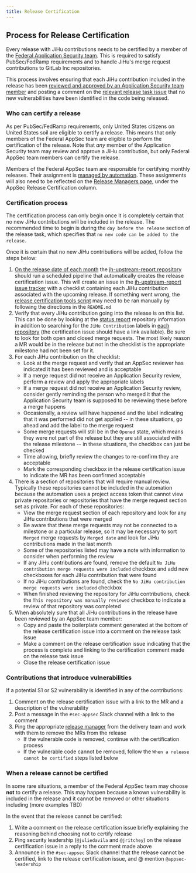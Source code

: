```yaml
---
title: Release Certification
---
```


## Process for Release Certification

Every release with JiHu contributions needs to be certified by a member of the
[Federal Application Security team](/handbook/security/product-security/application-security/).
This is required to satisfy PubSec/FedRamp requirements and
to handle JiHu's merge request contributions to GitLab Inc repositories.

This process involves ensuring that each JiHu contribution included in the release has been
[reviewed and approved by an Application Security team member](/handbook/ceo/office-of-the-ceo/jihu-support/jihu-contribution-process/)
and posting a comment on the [relevant release task issue](https://gitlab.com/gitlab-org/release/tasks/issues)
that no new vulnerabilities have been identified in the code being released.

### Who can certify a release

As per PubSec/FedRamp requirements, only United States citizens on United States soil are eligible to certify a release.
This means that only members of the Federal AppSec team are eligible to perform the certification of the release.
Note that *any* member of the Application Security team may review and approve a JiHu contribution,
but only Federal AppSec team members can certify the release.

Members of the Federal AppSec team are responsible for certifying monthly releases. Their assignment is [managed by automation](/handbook/security/product-security/application-security/runbooks/triage-rotation/). These assignments will also need to be reflected on the
[Release Managers page](https://about.gitlab.com/community/release-managers/), under the AppSec Release Certification column.

### Certification process

The certification process can only begin once it is completely certain that
no new JiHu contributions will be included in the release. The recommended time to begin is during the
`day before the release` section of the release task, which specifies that `no new code can be added to the release`.

Once it is certain that no new JiHu contributions will be added, follow the steps below:

1. [On the release date of each month](/handbook/engineering/releases/) the [jh-upstream-report repository](https://gitlab.com/gitlab-org/jh-upstream-report) should run a scheduled pipeline that automatically creates the release certification issue. This will create an issue in the [jh-upstream-report issue tracker](https://gitlab.com/gitlab-org/jh-upstream-report/-/issues) with a checklist containing each JiHu contribution associated with the upcoming release. If something went wrong, the [release certification tools script](https://gitlab.com/gitlab-com/gl-security/product-security/appsec/tooling/release-certification-tools) may need to be ran manually by following the directions in the `README.md`
1. Verify that every JiHu contribution going into the release is on this list. This can be done by looking at the [status report](https://gitlab.com/gitlab-jh/status-reports/-/issues) repository information in addition to searching for the `JiHu Contribution` labels in [each repository](/handbook/ceo/office-of-the-ceo/jihu-support/#projects) (the certification issue should have a link available). Be sure to look for both open and closed merge requests. The most likely reason a MR would be in the release but not in the checklist is the appropriate milestone had not been set for it.
1. For each JiHu contribution on the checklist:
    - Look at the merge request and verify that an AppSec reviewer has indicated it has been reviewed and is acceptable
    - If a merge request did not receive an Application Security review, perform a review and apply the appropriate labels
    - If a merge request did not receive an Application Security review, consider gently reminding the person who merged it that the Application Security team is supposed to be reviewing these before a merge happens
    - Occasionally, a review will have happened and the label indicating that it was performed did not get applied -- in these situations, go ahead and add the label to the merge request
    - Some merge requests will still be in the `Opened` state, which means they were not part of the release but they are still associated with the release milestone -- in these situations, the checkbox can just be checked
    - Time allowing, briefly review the changes to re-confirm they are acceptable
    - Mark the corresponding checkbox in the release certification issue to indicate the MR has been confirmed acceptable
1. There is a section of repositories that will require manual review. Typically these repositories cannot be included in the automation because the automation uses a project access token that cannot view private repositories or repositories that have the merge request section set as private. For each of these repositories:
    - View the merge request section of each repository and look for any JiHu contributions that were merged
    - Be aware that these merge requests may not be connected to a milestone or a particular release, so it may be necessary to sort `Merged` merge requests by `Merged date` and look for JiHu contributions made in the last month
    - Some of the repositories listed may have a note with information to consider when performing the review
    - If any JiHu contributions are found, remove the default `No JiHu contribution merge requests were included` checkbox and add new checkboxes for each JiHu contribution that were found
    - If no JiHu contributions are found, check the `No JiHu contribution merge requests were included` checkbox
    - When finished reviewing the repository for JiHu contributions, check the `This repository was manually reviewed` checkbox to indicate a review of that repository was completed
1. When absolutely sure that all JiHu contributions in the release have been reviewed by an AppSec team member:
    - Copy and paste the boilerplate comment generated at the bottom of the release certification issue into a comment on the release task issue
    - Make a comment on the release certification issue indicating that the process is complete and linking to the certification comment made on the release task issue
    - Close the release certification issue

### Contributions that introduce vulnerabilities

If a potential S1 or S2 vulnerability is identified in any of the contributions:

1. Comment on the release certification issue with a link to the MR and a description of the vulnerability
1. Post a message in the `#sec-appsec` Slack channel with a link to the comment
1. Ping the appropriate [release manager](https://about.gitlab.com/community/release-managers/) from the delivery team and work with them to remove the MRs from the release
    - If the vulnerable code is removed, continue with the certification process
    - If the vulnerable code cannot be removed, follow the `When a release cannot be certified` steps listed below

### When a release cannot be certified

In some rare situations, a member of the Federal AppSec team may choose **not** to certify a release. This may happen because a known vulnerability is included in the release and it cannot be removed or other situations including (more examples TBD)

In the event that the release cannot be certified:

1. Write a comment on the release certification issue briefly explaining the reasoning behind choosing not to certify release
1. Ping security leadership (`@juliedavila` and `@jritchey`) on the release certification issue in a reply to the comment made above
1. Announce in the `#sec-appsec` Slack channel that the release cannot be certified, link to the release certification issue, and @ mention `@appsec-leadership`
